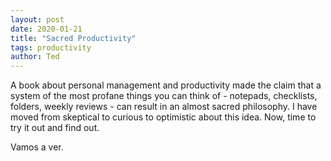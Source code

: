 ```yaml
---
layout: post
date: 2020-01-21
title: "Sacred Productivity"
tags: productivity
author: Ted
---
```


A book about personal management and productivity made the claim that a system of the most profane things you can think of - notepads, checklists, folders, weekly reviews - can result in an almost sacred philosophy.
I have moved from skeptical to curious to optimistic about this idea.
Now, time to try it out and find out.

Vamos a ver.
